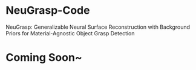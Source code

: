 # NeuGrasp-Code
NeuGrasp: Generalizable Neural Surface Reconstruction with Background Priors for Material-Agnostic Object Grasp Detection

# Coming Soon~
